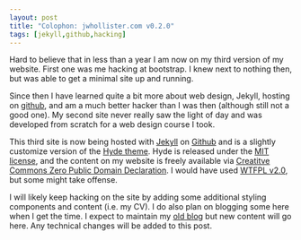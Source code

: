 ```yaml
---
layout: post
title: "Colophon: jwhollister.com v0.2.0"
tags: [jekyll,github,hacking]
---
```


Hard to believe that in less than a year I am now on my third version of my website.  First one was me hacking at bootstrap.  I knew next to nothing then, but was able to get a minimal site up and running. 

Since then I have learned quite a bit more about web design, Jekyll, hosting on [github](https://github.com/jhollist), and am a much better hacker than I was then (although still not a good one).  My second site never really saw the light of day and was developed from scratch for a web design course I took.  

This third site is now being hosted with [Jekyll](http://jekyllrb.com/) on [Github](https://github.com/jhollist/jhollist.github.io) and is a slightly customize version of the [Hyde theme](http://andhyde.com/).  Hyde is released under the [MIT license](https://github.com/poole/hyde/LICENSE.md), and the content on my website is freely available via [Creatitve Commons Zero Public Domain Declaration](http://creativecommons.org/publicdomain/zero/1.0/).  I would have used [WTFPL v2.0](http://www.wtfpl.net/), but some might take offense.

I will likely keep hacking on the site by adding some additional styling components and content (i.e. my CV).  I do also plan on blogging some here when I get the time.  I expect to maintain my [old blog](http://landeco2point0.wordpress.com/) but new content will go here.  Any technical changes will be added to this post.
